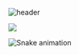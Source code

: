 ![header](https://capsule-render.vercel.app/api?type=waving&color=8ae6ff&height=300&section=header&text=hello&fontSize=90&stroke=808080&fontColor=f7f7f7)

<picture>
  <source media="(prefers-color-scheme: dark)" srcset="github-snake-dark.svg" />
  <source media="(prefers-color-scheme: light)" srcset="github-snake.svg" />
  <img src="github-snake.svg" />
</picture>

![Snake animation](https://github.com/reallypseudo/reallypseudo/blob/output/github-contribution-grid-snake.svg)
